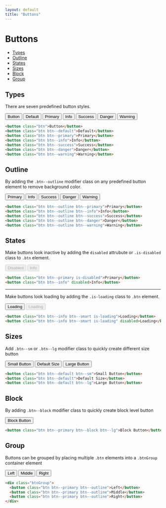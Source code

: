 ```yaml
---
layout: default
title: "Buttons"
---
```


# Buttons
- [Types](#types)
- [Outline](#outline)
- [States](#states)
- [Sizes](#sizes)
- [Block](#block)
- [Group](#group)

## Types
There are seven predefined button styles.

<div class="u-mb-15">
  <button class="btn">Button</button>
  <button class="u-mb-5 btn btn--default">Default</button>
  <button class="u-mb-5 btn btn--primary">Primary</button>
  <button class="u-mb-5 btn btn--info">Info</button>
  <button class="u-mb-5 btn btn--success">Success</button>
  <button class="u-mb-5 btn btn--danger">Danger</button>
  <button class="u-mb-5 btn btn--warning">Warning</button>
</div>

```html
<button class="btn">Button</button>
<button class="btn btn--default">Default</button>
<button class="btn btn--primary">Primary</button>
<button class="btn btn--info">Info</button>
<button class="btn btn--success">Success</button>
<button class="btn btn--danger">Danger</button>
<button class="btn btn--warning">Warning</button>
```

## Outline
By adding the `.btn--outline` modifier class on any predefined button element to
remove background color.

<div class="u-mb-15">
  <button class="u-mb-5 btn btn--outline btn--primary">Primary</button>
  <button class="u-mb-5 btn btn--outline btn--info">Info</button>
  <button class="u-mb-5 btn btn--outline btn--success">Success</button>
  <button class="u-mb-5 btn btn--outline btn--danger">Danger</button>
  <button class="u-mb-5 btn btn--outline btn--warning">Warning</button>
</div>

```html
<button class="btn btn--outline btn--primary">Primary</button>
<button class="btn btn--outline btn--info">Info</button>
<button class="btn btn--outline btn--success">Success</button>
<button class="btn btn--outline btn--danger">Danger</button>
<button class="btn btn--outline btn--warning">Warning</button>
```

## States
Make buttons look inactive by adding the `disabled` attrubute or `.is-disabled`
class to `.btn` element.

<div class="u-mb-15">
  <button class="u-mb-5 btn btn--primary is-disabled" disabled>Disabled</button>
  <button class="u-mb-5 btn btn--info" disabled>Info</button>
</div>


```html
<button class="btn btn--primary is-disabled">Primary</button>
<button class="btn btn--info" disabled>Info</button>
```

***
Make buttons look loading by adding the `.is-loading` class to `.btn` element.

<div class="u-mb-15">
  <button class="u-mb-5 btn btn--info btn--smart is-loading">Loading</button>
  <button class="u-mb-5 btn btn--info btn--smart is-loading" disabled>Loading</button>
</div>

```html
<button class="btn btn--info btn--smart is-loading">Loading</button>
<button class="btn btn--info btn--smart is-loading" disabled>Loading</button>
```

## Sizes
Add `.btn--sm` or `.btn--lg` modifier class to quickly create different size button

<div class="u-mb-15">
  <button class="u-mb-5 btn btn--default btn--sm">Small Button</button>
  <button class="u-mb-5 btn btn--default">Default Size</button>
  <button class="u-mb-5 btn btn--default btn--lg">Large Button</button>
</div>

```html
<button class="btn btn--default btn--sm">Small Button</button>
<button class="btn btn--default">Default Size</button>
<button class="btn btn--default btn--lg">Large Button</button>
```

## Block
By adding `.btn--block` modifier class to quickly create block level button

<div class="u-mb-15">
  <button class="btn btn--primary btn--block btn--lg">Block Button</button>
</div>

```html
<button class="btn btn--primary btn--block btn--lg">Block Button</button>
```

## Group
Buttons can be grouped by placing multiple `.btn` elements into a `.btnGroup`
container element

<div class="u-mb-15">
  <div class="btnGroup">
    <button class="u-mb-5 btn btn--primary btn--outline">Left</button>
    <button class="u-mb-5 btn btn--primary btn--outline">Middle</button>
    <button class="u-mb-5 btn btn--primary btn--outline">Right</button>
  </div>
</div>

```html
<div class="btnGroup">
  <button class="btn btn--primary btn--outline">Left</button>
  <button class="btn btn--primary btn--outline">Middle</button>
  <button class="btn btn--primary btn--outline">Right</button>
</div>
```
